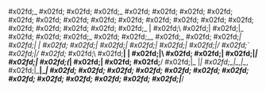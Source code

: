  #x02fd;_ #x02fd; #x02fd; #x02fd;_ #x02fd; #x02fd; #x02fd; #x02fd; #x02fd; #x02fd; #x02fd; #x02fd; #x02fd; #x02fd; #x02fd; #x02fd; #x02fd; #x02fd; #x02fd; #x02fd; #x02fd; #x02fd;_
| #x02fd;\ #x02fd;| #x02fd;|_ #x02fd; #x02fd; #x02fd;_ #x02fd; #x02fd;__ #x02fd;_ #x02fd; #x02fd;___| #x02fd;|_
| #x02fd; #x02fd;\| #x02fd;| #x02fd;| #x02fd;| #x02fd;|/ #x02fd;_` #x02fd;|/ #x02fd;_ #x02fd;\ #x02fd;__|
| #x02fd;|\ #x02fd; #x02fd;| #x02fd;|_| #x02fd;| #x02fd;(_| #x02fd;| #x02fd; #x02fd;__/ #x02fd;|_
|_| #x02fd;\_|\__,_|\__, #x02fd;|\___|\__|
 #x02fd; #x02fd; #x02fd; #x02fd; #x02fd; #x02fd; #x02fd; #x02fd; #x02fd; #x02fd; #x02fd; #x02fd; #x02fd;|___/

